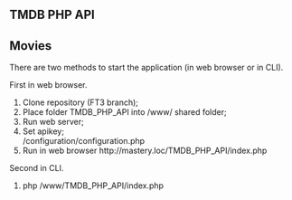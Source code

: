 ## TMDB PHP API ##

## Movies ##

There are two methods to start the application (in web browser or in CLI).

First in web browser.
<ol>
<li>Clone repository (FT3 branch);</li>
<li>Place folder TMDB_PHP_API into /www/ shared folder;</li>
<li>Run web server;</li>
<li> Set apikey;</li>
/configuration/configuration.php
<li>Run in web browser http://mastery.loc/TMDB_PHP_API/index.php</li>
</ol>

Second in CLI.
<ol>
<li>php /www/TMDB_PHP_API/index.php</li>
</ol>